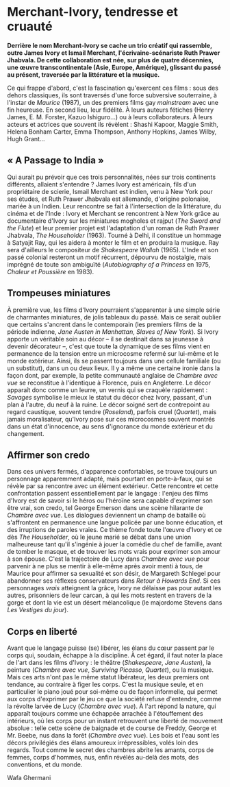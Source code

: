 # Merchant-Ivory, tendresse et cruauté

**Derrière le nom Merchant-Ivory se cache un trio créatif qui rassemble, outre James Ivory et Ismail Merchant, l'écrivaine-scénariste Ruth Prawer Jhabvala. De cette collaboration est née, sur plus de quatre décennies, une œuvre transcontinentale (Asie, Europe, Amérique), glissant du passé au présent, traversée par la littérature et la musique.**

Ce qui frappe d'abord, c'est la fascination qu'exercent ces films : sous des dehors classiques, ils sont traversés d'une force subversive souterraine, à l'instar de _Maurice_ (1987), un des premiers films gay _mainstream_ avec une fin heureuse. En second lieu, leur fidélité. À leurs auteurs fétiches (Henry James, E. M. Forster, Kazuo Ishiguro...) ou à leurs collaborateurs. À leurs acteurs et actrices que souvent ils révèlent : Shashi Kapoor, Maggie Smith, Helena Bonham Carter, Emma Thompson, Anthony Hopkins, James Wilby, Hugh Grant...

## « A Passage to India »

Qui aurait pu prévoir que ces trois personnalités, nées sur trois continents différents, allaient s'entendre ? James Ivory est américain, fils d'un propriétaire de scierie, Ismail Merchant est indien, venu à New York pour ses études, et Ruth Prawer Jhabvala est allemande, d'origine polonaise, mariée à un Indien. Leur rencontre se fait à l'intersection de la littérature, du cinéma et de l'Inde : Ivory et Merchant se rencontrent à New York grâce au documentaire d'Ivory sur les miniatures mogholes et rajput (_The Sword and the Flute_) et leur premier projet est l'adaptation d'un roman de Ruth Prawer Jhabvala, _The Householder_ (1963). Tourné à Delhi, il constitue un hommage à Satyajit Ray, qui les aidera à monter le film et en produira la musique. Ray sera d'ailleurs le compositeur de _Shakespeare Wallah_ (1965). L'Inde et son passé colonial resteront un motif récurrent, dépourvu de nostalgie, mais imprégné de toute son ambiguïté (_Autobiography of a Princess_ en 1975, _Chaleur et Poussière_ en 1983).

## Trompeuses miniatures

À première vue, les films d'Ivory pourraient s'apparenter à une simple série de charmantes miniatures, de jolis tableaux du passé. Mais ce serait oublier que certains s'ancrent dans le contemporain (les premiers films de la période indienne, _Jane Austen in Manhattan_, _Slaves of New York_). Si Ivory apporte un véritable soin au décor – il se destinait dans sa jeunesse à devenir décorateur –, c'est que toute la dynamique de ses films vient en permanence de la tension entre un microcosme refermé sur lui-même et le monde extérieur. Ainsi, ils se passent toujours dans une cellule familiale (ou un substitut), dans un ou deux lieux. Il y a même une certaine ironie dans la façon dont, par exemple, la petite communauté anglaise de _Chambre avec vue_ se reconstitue à l'identique à Florence, puis en Angleterre. Le décor apparaît donc comme un leurre, un vernis qui se craquèle rapidement : _Savages_ symbolise le mieux le statut du décor chez Ivory, passant, d'un plan à l'autre, du neuf à la ruine. Le décor soigné sert de contrepoint au regard caustique, souvent tendre (_Roseland_), parfois cruel (_Quartet_), mais jamais moralisateur, qu'Ivory pose sur ces microcosmes souvent montrés dans un état d'innocence, au sens d'ignorance du monde extérieur et du changement.

## Affirmer son credo

Dans ces univers fermés, d'apparence confortables, se trouve toujours un personnage apparemment adapté, mais pourtant en porte-à-faux, qui se révèle par sa rencontre avec un élément extérieur. Cette rencontre et cette confrontation passent essentiellement par le langage : l'enjeu des films d'Ivory est de savoir si le héros ou l'héroïne sera capable d'exprimer son être vrai, son credo, tel George Emerson dans une scène hilarante de _Chambre avec vue_. Les dialogues deviennent un champ de bataille où s'affrontent en permanence une langue policée par une bonne éducation, et des irruptions de paroles vraies. Ce thème fonde toute l'œuvre d'Ivory et ce dès _The Householder_, où le jeune marié se débat dans une union malheureuse tant qu'il s'ingénie à jouer la comédie du chef de famille, avant de tomber le masque, et de trouver les mots vrais pour exprimer son amour à son épouse. C'est la trajectoire de Lucy dans _Chambre avec vue_ pour parvenir à ne plus se mentir à elle-même après avoir menti à tous, de Maurice pour affirmer sa sexualité et son désir, de Margareth Schlegel pour abandonner ses réflexes conservateurs dans _Retour à Howards End_. Si ces personnages _vrais_ atteignent la grâce, Ivory ne délaisse pas pour autant les autres, prisonniers de leur carcan, à qui les mots restent en travers de la gorge et dont la vie est un désert mélancolique (le majordome Stevens dans _Les Vestiges du jour_).

## Corps en liberté

Avant que le langage puisse (se) libérer, les élans du cœur passent par le corps qui, soudain, échappe à la discipline. À cet égard, il faut noter la place de l'art dans les films d'Ivory : le théâtre (_Shakespeare_, _Jane Austen_), la peinture (_Chambre avec vue_, _Surviving Picasso_, _Quartet_), ou la musique. Mais ces arts n'ont pas le même statut libérateur, les deux premiers ont tendance, au contraire à figer les corps. C'est la musique seule, et en particulier le piano joué pour soi-même ou de façon informelle, qui permet aux corps d'exprimer par le jeu ce que la société refuse d'entendre, comme la révolte larvée de Lucy (_Chambre avec vue_). À l'art répond la nature, qui apparaît toujours comme une échappée arrachée à l'étouffement des intérieurs, où les corps pour un instant retrouvent une liberté de mouvement absolue : telle cette scène de baignade et de course de Freddy, George et Mr. Beebe, nus dans la forêt (_Chambre avec vue_). Les bois et l'eau sont les décors privilégiés des élans amoureux irrépressibles, volés loin des regards. Tout comme le secret des chambres abrite les amants, corps de femmes, corps d'hommes, nus, enfin révélés au-delà des mots, des conventions, et du monde.

Wafa Ghermani
